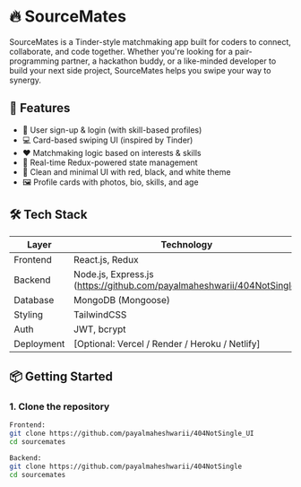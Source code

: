 # 🔥 SourceMates

SourceMates is a Tinder-style matchmaking app built for coders to connect, collaborate, and code together. Whether you're looking for a pair-programming partner, a hackathon buddy, or a like-minded developer to build your next side project, SourceMates helps you swipe your way to synergy.

## 🚀 Features

- 👤 User sign-up & login (with skill-based profiles)
- 💻 Card-based swiping UI (inspired by Tinder)
- ❤️ Matchmaking logic based on interests & skills
- 🔁 Real-time Redux-powered state management
- 🎨 Clean and minimal UI with red, black, and white theme
- 🖼️ Profile cards with photos, bio, skills, and age

## 🛠️ Tech Stack

| Layer       | Technology             |
|-------------|------------------------|
| Frontend    | React.js, Redux        |
| Backend     | Node.js, Express.js (https://github.com/payalmaheshwarii/404NotSingle)   |
| Database    | MongoDB (Mongoose)     |
| Styling     | TailwindCSS            |
| Auth        | JWT, bcrypt            |
| Deployment  | [Optional: Vercel / Render / Heroku / Netlify] |

## 📦 Getting Started

### 1. Clone the repository

```bash
Frontend:
git clone https://github.com/payalmaheshwarii/404NotSingle_UI
cd sourcemates

Backend:
git clone https://github.com/payalmaheshwarii/404NotSingle
cd sourcemates

